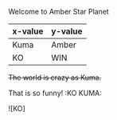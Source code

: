 Welcome to Amber Star Planet 

| x-value | y-value |
| ----------- | ----------- |
| Kuma | Amber |
| KO | WIN

~~The world is crazy as Kuma.~~

That is so funny! :KO KUMA:

![KO] 